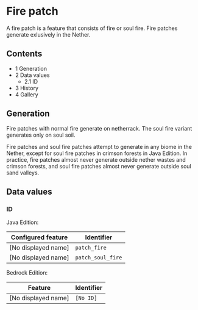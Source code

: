 # Fire patch
A fire patch is a feature that consists of fire or soul fire. Fire patches generate exlusively in the Nether.

## Contents
- 1 Generation
- 2 Data values
	- 2.1 ID
- 3 History
- 4 Gallery

## Generation
Fire patches with normal fire generate on netherrack. The soul fire variant generates only on soul soil.

Fire patches and soul fire patches attempt to generate in any biome in the Nether, except for soul fire patches in crimson forests in Java Edition. In practice, fire patches almost never generate outside nether wastes and crimson forests, and soul fire patches almost never generate outside soul sand valleys.

## Data values
### ID
Java Edition:

| Configured feature  | Identifier        |
|---------------------|-------------------|
| [No displayed name] | `patch_fire`      |
| [No displayed name] | `patch_soul_fire` |

Bedrock Edition:

| Feature             | Identifier |
|---------------------|------------|
| [No displayed name] | `[No ID]`  |


